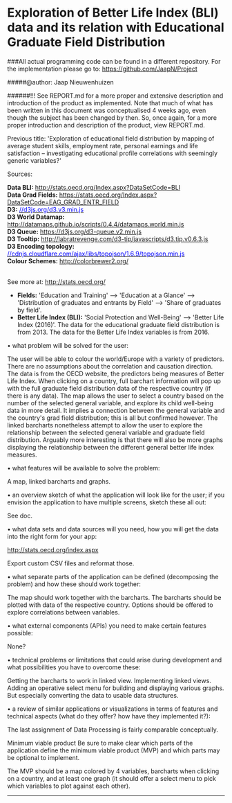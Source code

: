   <h1>Exploration of Better Life Index (BLI) data and its relation with Educational Graduate Field Distribution</h1>

###All actual programming code can be found in a different repository. For the implementation please go to: https://github.com/JaapN/Project

#####@author: Jaap Nieuwenhuizen

######!!! See REPORT.md for a more proper and extensive description and introduction of the product as implemented. Note that much of what has been written in this document was conceptualised 4 weeks ago, even though the subject has been changed by then. So, once again, for a more proper introduction and description of the product, view REPORT.md.

Previous title:
'Exploration of educational field distribution by mapping of average student skills, employment rate, personal earnings and life satisfaction – investigating educational profile correlations with seemingly generic variables?'


Sources:

  <b>Data BLI:</b> <a href="http://stats.oecd.org/Index.aspx?DataSetCode=BLI"><font color="blue">http://stats.oecd.org/Index.aspx?DataSetCode=BLI</font></a><br>
  <b>Data Grad Fields:</b> <a href="https://stats.oecd.org/Index.aspx?DataSetCode=EAG_GRAD_ENTR_FIELD"><font color="blue">https://stats.oecd.org/Index.aspx?DataSetCode=EAG_GRAD_ENTR_FIELD</font></a><br>
  <b>D3:</b> <a href="//d3js.org/d3.v3.min.js"><font color="blue">//d3js.org/d3.v3.min.js</font></a><br>
  <b>D3 World Datamap:</b> <a href="http://datamaps.github.io/scripts/0.4.4/datamaps.world.min.js"><font color="blue">http://datamaps.github.io/scripts/0.4.4/datamaps.world.min.js</font></a><br>
  <b>D3 Queue:</b> <a href="https://d3js.org/d3-queue.v2.min.js"><font color="blue">https://d3js.org/d3-queue.v2.min.js</font></a><br>
  <b>D3 Tooltip:</b> <a href="http://labratrevenge.com/d3-tip/javascripts/d3.tip.v0.6.3.js"><font color="blue">http://labratrevenge.com/d3-tip/javascripts/d3.tip.v0.6.3.js</font></a><br>
  <b>D3 Encoding topology:</b> <a href="//cdnjs.cloudflare.com/ajax/libs/topojson/1.6.9/topojson.min.js"><font color="blue">//cdnjs.cloudflare.com/ajax/libs/topojson/1.6.9/topojson.min.js</font></a><br>
  <b>Colour Schemes:</b> <a href="http://colorbrewer2.org/"><font color="blue">http://colorbrewer2.org/</font></a>
  <br></br>

  See more at: <a href="http://stats.oecd.org/"><font color="blue">http://stats.oecd.org/</font></a><br>
  - <b>Fields:</b> 'Education and Training' --> 'Education at a Glance' --> 'Distribution of graduates and entrants by Field' --> 'Share of graduates by field'.<br>
  - <b>Better Life Index (BLI):</b> 'Social Protection and Well-Being' --> 'Better Life Index (2016)'.
  The data for the educational graduate field distribution is from 2013. The data for the Better Life Index variables is from 2016.


  
•	what problem will be solved for the user:

The user will be able to colour the world/Europe with a variety of predictors. There are no assumptions about the correlation and causation direction. The data is from the OECD website, the predictors being measures of Better Life Index. When clicking on a country, full barchart information will pop up with the full graduate field distribution data of the respective country (if there is any data). The map allows the user to select a country based on the number of the selected general variable, and explore its child well-being data in more detail. It implies a connection between the general variable and the country's grad field distribution; this is all but confirmed however. The linked barcharts nonetheless attempt to allow the user to explore the relationship between the selected general variable and graduate field distribution. Arguably more interesting is that there will also be more graphs displaying the relationship between the different general better life index measures.

•	what features will be available to solve the problem:

A map, linked barcharts and graphs.

•	an overview sketch of what the application will look like for the user; if you envision the application to have multiple screens, sketch these all out:

See doc.

•	what data sets and data sources will you need, how you will get the data into the right form for your app:

http://stats.oecd.org/index.aspx

Export custom CSV files and reformat those.

•	what separate parts of the application can be defined (decomposing the problem) and how these should work together:

The map should work together with the barcharts. The barcharts should be plotted with data of the respective country. Options should be offered to explore correlations between variables.


•	what external components (APIs) you need to make certain features possible:

None?

•	technical problems or limitations that could arise during development and what possibilities you have to overcome these:

Getting the barcharts to work in linked view. Implementing linked views. Adding an operative select menu for building and displaying various graphs. But especially converting the data to usable data structures.

•	a review of similar applications or visualizations in terms of features and technical aspects (what do they offer? how have they implemented it?):

The last assignment of Data Processing is fairly comparable conceptually.

Minimum viable product
Be sure to make clear which parts of the application define the minimum viable product (MVP) and which parts may be optional to implement.

The MVP should be a map colored by 4 variables, barcharts when clicking on a country, and at least one graph (it should offer a select menu to pick which variables to plot against each other).

----------
